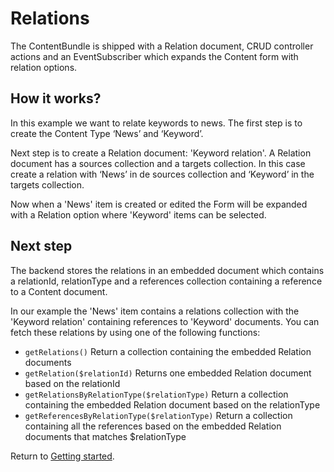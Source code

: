 # Relations #
The ContentBundle is shipped with a Relation document, CRUD controller actions and an EventSubscriber 
which expands the Content form with  relation options.

## How it works? ##
In this example we want to relate keywords to news. The first step is to create the Content Type ‘News’ and ‘Keyword’.

Next step is to create a Relation document: 'Keyword relation'. A Relation document has a sources collection and a 
targets collection. In this case create a relation with ‘News’ in de sources collection and ‘Keyword’ in the targets 
collection.

Now when a 'News' item is created or edited the Form will be expanded with a Relation option where 'Keyword' items 
can be selected.

## Next step ##
The backend stores the relations in an embedded document which contains a relationId, relationType and a references 
collection containing a reference to a Content document. 

In our example the 'News' item contains a relations collection with the 'Keyword relation' containing references to 
'Keyword' documents. You can fetch these relations by using one of the following functions:

* `getRelations()` Return a collection containing the embedded Relation documents
* `getRelation($relationId)` Returns one embedded Relation document based on the relationId
* `getRelationsByRelationType($relationType)` Return a collection containing the embedded Relation document based on the relationType
* `getReferencesByRelationType($relationType)` Return a collection containing all the references based on the embedded Relation documents that matches $relationType

Return to [Getting started](index.md).
